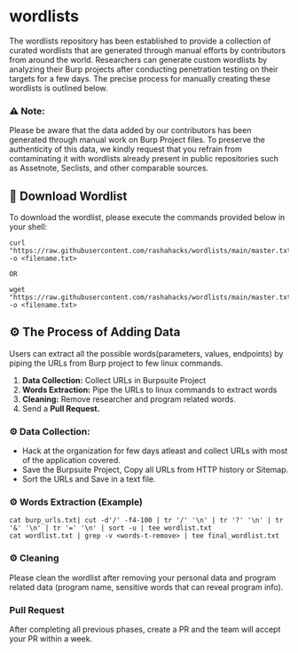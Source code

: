 # wordlists
The wordlists repository has been established to provide a collection of curated wordlists that are generated through manual efforts by contributors from around the world. Researchers can generate custom wordlists by analyzing their Burp projects after conducting penetration testing on their targets for a few days. The precise process for manually creating these wordlists is outlined below.

### ⚠️ Note:
Please be aware that the data added by our contributors has been generated through manual work on Burp Project files. To preserve the authenticity of this data, we kindly request that you refrain from contaminating it with wordlists already present in public repositories such as Assetnote, Seclists, and other comparable sources.

## 📁 Download Wordlist
To download the wordlist, please execute the commands provided below in your shell:
```
curl "https://raw.githubusercontent.com/rashahacks/wordlists/main/master.txt" -o <filename.txt>

OR

wget "https://raw.githubusercontent.com/rashahacks/wordlists/main/master.txt" -o <filename.txt>
```

## ⚙️ The Process of Adding Data
Users can extract all the possible words(parameters, values, endpoints) by piping the URLs from Burp project to few linux commands.

1. **Data Collection:** Collect URLs in Burpsuite Project
2. **Words Extraction:** Pipe the URLs to linux commands to extract words
3. **Cleaning:** Remove researcher and program related words.
4. Send a **Pull Request.**

### ⚙️ Data Collection:
* Hack at the organization for few days atleast and collect URLs with most of the application covered.
* Save the Burpsuite Project, Copy all URLs from HTTP history or Sitemap.
* Sort the URLs and Save in a text file.

### ⚙️ Words Extraction (Example)
```
cat burp_urls.txt| cut -d'/' -f4-100 | tr '/' '\n' | tr '?' '\n' | tr '&' '\n' | tr '=' '\n' | sort -u | tee wordlist.txt
cat wordlist.txt | grep -v <words-t-remove> | tee final_wordlist.txt
```

### ⚙️ Cleaning
Please clean the wordlist after removing your personal data and program related data (program name, sensitive words that can reveal program info).

### Pull Request
After completing all previous phases, create a PR and the team will accept your PR within a week.

